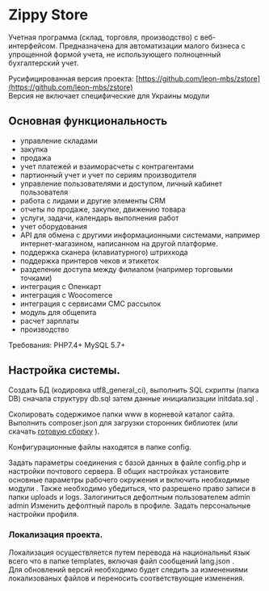 # Zippy Store

Учетная программа (склад, торговля, производство) с веб-интерфейсом.
Предназначена для автоматизации малого бизнеса с упрощенной формой учета, не использующего
полноценный бухгалтерский учет.
   
Русифицированная  версия проекта: [https://github.com/leon-mbs/zstore](https://github.com/leon-mbs/zstore)  
Версия  не включает  специфические для Украины  модули  

## Основная функциональность
 
* управление складами
* закупка
* продажа
* учет платежей и взаиморасчеты с контрагентами
* партионный учет и учет по сериям производителя
* управление пользователями и доступом, личный кабинет пользователя
* работа с лидами и другие элементы CRM
* отчеты по продаже, закупке, движению товара
* услуги, задачи, календарь выполнения работ
* учет оборудования
* API для обмена с другими информационными системами, например интернет-магазином, написанном на другой платформе.
* поддержка сканера (клавиатурного) штрихкода 
* поддержка принтеров чеков и этикеток 
* разделение доступа между филиалом (например торговыми точками)
* интеграция с Опенкарт
* интеграция с Woocomerce
* интеграция с сервисами СМС рассылок
* модуль для общепита
* расчет зарплаты
* производство


Требования: PHP7.4+ MySQL 5.7+  

## Настройка системы.

   Создать БД (кодировка utf8_general_ci), выполнить SQL скрипты (папка DB) сначала структуру db.sql затем данные инициализации initdata.sql .
  
   Скопировать содержимое папки www в корневой каталог сайта.
   Выполнить composer.json для загрузки сторонних библиотек (или скачать [готовую сборку](https://zippy.com.ua/download/fullzstore_ru.zip)  ).

  
   Конфигурационные файлы находятся в папке config.

   Задать параметры соединения с базой данных в файле config.php и  настройки почтового сервера.
   В общих настройках установите основные параметры рабочего окружения и включить необходимые модули .
   Также необходимо убедиться, что разрешено право записи в папки uploads и logs.
   Залогиниться дефолтным пользователем admin admin
   Изменить дефолтный пароль в профиле. 
   Задать персональные настройки профиля.

### Локализация проекта.
Локализация осуществляется  путем перевода на  национальныt язык всего  что  в  папке  templates, включая  файл
сообщений  lang.json .    
Для обновлений версий необходимо  будет следить за  изменениями локализованых файлов  и переносить 
соответствующие  изменения.  



 